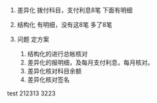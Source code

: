 1. 差异化
拨付科目，支付利息8笔
下面有明细


2. 结构化
有明细，没有这8笔
多了8笔


3. 问题
定方案
   1. 结构化的进行总帐核对
   2. 差异化的报明细，及每月支付利息，每月核对。
   3. 差异化核对科目余额
   4. 差异化核对签名







test
212313
3223


